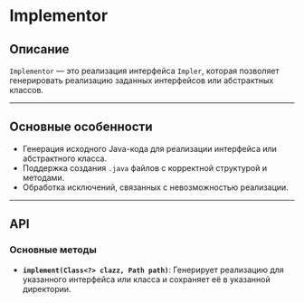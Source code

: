# Implementor

## Описание

`Implementor` — это реализация интерфейса `Impler`, которая позволяет генерировать реализацию заданных интерфейсов или абстрактных классов. 

---

## Основные особенности

- Генерация исходного Java-кода для реализации интерфейса или абстрактного класса.
- Поддержка создания `.java` файлов с корректной структурой и методами.
- Обработка исключений, связанных с невозможностью реализации.

---

## API

### Основные методы
- **`implement(Class<?> clazz, Path path)`**: Генерирует реализацию для указанного интерфейса или класса и сохраняет её в указанной директории.
